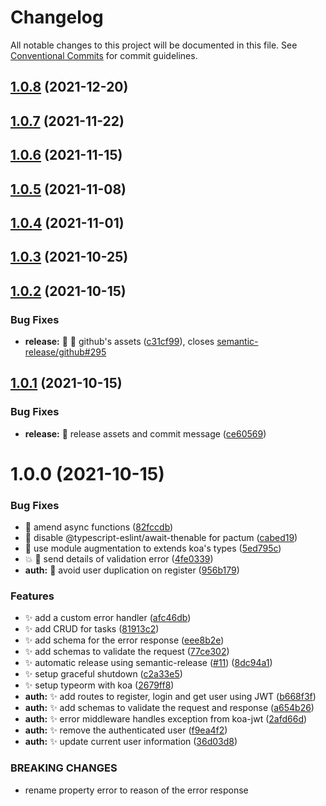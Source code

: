 # Changelog

All notable changes to this project will be documented in this file. See
[Conventional Commits](https://conventionalcommits.org) for commit guidelines.

## [1.0.8](https://github.com/leosuncin/koa-api-example/compare/v1.0.7...v1.0.8) (2021-12-20)

## [1.0.7](https://github.com/leosuncin/koa-api-example/compare/v1.0.6...v1.0.7) (2021-11-22)

## [1.0.6](https://github.com/leosuncin/koa-api-example/compare/v1.0.5...v1.0.6) (2021-11-15)

## [1.0.5](https://github.com/leosuncin/koa-api-example/compare/v1.0.4...v1.0.5) (2021-11-08)

## [1.0.4](https://github.com/leosuncin/koa-api-example/compare/v1.0.3...v1.0.4) (2021-11-01)

## [1.0.3](https://github.com/leosuncin/koa-api-example/compare/v1.0.2...v1.0.3) (2021-10-25)

## [1.0.2](https://github.com/leosuncin/koa-api-example/compare/v1.0.1...v1.0.2) (2021-10-15)

### Bug Fixes

- **release:** 🐛 🚀 github's assets ([c31cf99](https://github.com/leosuncin/koa-api-example/commit/c31cf99f5a42b0d9893c87fdc9c9fc52c8895fbf)), closes [semantic-release/github#295](https://github.com/semantic-release/github/issues/295)

## [1.0.1](https://github.com/leosuncin/koa-api-example/compare/v1.0.0...v1.0.1) (2021-10-15)

### Bug Fixes

- **release:** 🐛 release assets and commit message ([ce60569](https://github.com/leosuncin/koa-api-example/commit/ce60569673f54a60c7a3cdabe30b9262a3d433e0))

# 1.0.0 (2021-10-15)

### Bug Fixes

- 🐛 amend async functions ([82fccdb](https://github.com/leosuncin/koa-api-example/commit/82fccdbc8b5432a93157784d944e43a620c92a28))
- 🐛 disable @typescript-eslint/await-thenable for pactum ([cabed19](https://github.com/leosuncin/koa-api-example/commit/cabed1993cbfaeabb18dfae6dd52cdf61b58adcc))
- 🐛 use module augmentation to extends koa's types ([5ed795c](https://github.com/leosuncin/koa-api-example/commit/5ed795cffc52c37f030c0c7b055bc80168381d1b))
- 💥 🐛 send details of validation error ([4fe0339](https://github.com/leosuncin/koa-api-example/commit/4fe03398639731f8667c912517f9ed9736b14b92))
- **auth:** 🐛 avoid user duplication on register ([956b179](https://github.com/leosuncin/koa-api-example/commit/956b1791da09f5cd7d7cac8979f97bdf8d634c15))

### Features

- ✨ add a custom error handler ([afc46db](https://github.com/leosuncin/koa-api-example/commit/afc46db08deb6ea51ac44be7e6b211d78d9578df))
- ✨ add CRUD for tasks ([81913c2](https://github.com/leosuncin/koa-api-example/commit/81913c2875af1fe5f9607b0740e8415b9e4e7704))
- ✨ add schema for the error response ([eee8b2e](https://github.com/leosuncin/koa-api-example/commit/eee8b2ecad9a30385ca6c4a3bcf70a28785e0e20))
- ✨ add schemas to validate the request ([77ce302](https://github.com/leosuncin/koa-api-example/commit/77ce3028d0e96500a2e5861d989ff723ed6069c0))
- ✨ automatic release using semantic-release ([#11](https://github.com/leosuncin/koa-api-example/issues/11)) ([8dc94a1](https://github.com/leosuncin/koa-api-example/commit/8dc94a1b92994b434eb9a7bd0517ac74f244e9c9))
- ✨ setup graceful shutdown ([c2a33e5](https://github.com/leosuncin/koa-api-example/commit/c2a33e5cc201153c3255acc05f526adb007926fc))
- ✨ setup typeorm with koa ([2679ff8](https://github.com/leosuncin/koa-api-example/commit/2679ff8ba36a59ed48bfe14d0829bedcb7421fc6))
- **auth:** ✨ add routes to register, login and get user using JWT ([b668f3f](https://github.com/leosuncin/koa-api-example/commit/b668f3f53d67f27f5c41d5d3497aabeac3ba6265))
- **auth:** ✨ add schemas to validate the request and response ([a654b26](https://github.com/leosuncin/koa-api-example/commit/a654b26e8a527e981e12d96643cf132c697c8e83))
- **auth:** ✨ error middleware handles exception from koa-jwt ([2afd66d](https://github.com/leosuncin/koa-api-example/commit/2afd66d74f1ae44fd6f4aa10a42ae44b7d5a611f))
- **auth:** ✨ remove the authenticated user ([f9ea4f2](https://github.com/leosuncin/koa-api-example/commit/f9ea4f2d837f9567ea4b742cbc3e0b007c52c1df))
- **auth:** ✨ update current user information ([36d03d8](https://github.com/leosuncin/koa-api-example/commit/36d03d8b8f67364540293ace0649b839a5dc7031))

### BREAKING CHANGES

- rename property error to reason of the error response
